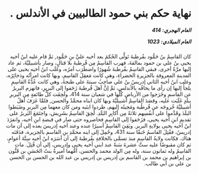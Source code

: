 <h1 dir="rtl">نهاية حكم بني حمود الطالبيين في الأندلس .</h1>

<h5 dir="rtl">العام الهجري:  414

العام الميلادي: 1023

</h5>

<p dir="rtl">كان القاسِمُ بنُ حَمُّود بقُرطبةَ تَولَّى الحُكمَ بعد أخيه عليِّ بنِ حَمُّود, ثمَّ قام عليه ابنُ أخيه يحيى بنُ علي بن حمود بمالقةَ، فهرب القاسِمُ مِن قُرطبةَ بلا قتالٍ، وصار بأشبيليَّةَ، ثم عاد إليها مرَّةً أخرى، فبقي القاسِمُ بقُرطبةَ شُهورًا واضطَرَب أمرُه، وغَلَب ابنُ أخيه يحيى على المدينةِ المعروفةِ بالجزيرةِ الخضراءِ، وهي كانت مَعقِلَ القاسِمِ، وبها كانت امرأتُه وذخائِرُه، وغلب ابنُ أخيه الثاني إدريسُ بنُ علي صاحِبُ سبتةَ على طنجةَ، وهي كانت عُدَّةُ القاسِمِ يلجأُ إليها إن رأى ما يخافُه بالأندلس، ثمَّ إنَّ أهلَ قُرطبةَ زَحَفوا إلى البربرِ، فانهزم البربرُ عن القاسمِ وخَرَجوا من الأرباضِ كُلِّها في شعبان سنة 414، ولَحِقَت كلُّ طائفةٍ مِن البربرِ ببلَدٍ غَلَبَت عليه، وقصَدَ القاسِمُ أشبيليَّةَ وبها كان ابناه محمَّدٌ والحسن, فلمَّا عَرَفَ أهلُ أشبيليَّةَ خُروجَه عن قُرطُبة ومَجيئَه إليهم، طردوا ابنَيه ومن كان معهما مِن البربرِ وضَبَطوا البلَدَ وقَدَّموا على أنفُسِهم ثلاثةً مِن أكابِرِ البَلَدِ. لَحِقَ القاسِمُ بشَرِيش، واجتَمَعَ البَربرُ على تقديمِ ابنِ أخيه يحيى، فزَحَفوا إلى القاسِمِ فحاصروه حتى صار في قبضةِ ابنِ أخيه، وانفرَدَ ابنُ أخيه يحيى بولايةِ البربر. وبَقِيَ القاسِمُ أسيرًا عنده وعند أخيه إدريسَ بعده إلى أن مات إدريسُ، فقُتِلَ القاسمُ خَنقًا سنة 431، وحُمِلَ إلى ابنه محمَّدِ بنِ القاسم بالجزيرة، فدَفَنَه هناك. فكانت ولايةُ القاسِمِ منذ تسمَّى بالخلافةِ بقُرطبةَ إلى أن أسَرَه ابنُ أخيه سِتَّةَ أعوامٍ، ثم كان مقبوضًا عليه ستَّ عشرةَ سَنةً عند ابني أخيه يحيى وإدريس، إلى أن قُتِلَ. مات القاسِمُ وله ثمانون سنة، وله مِن الولد محمد والحسن، أمُّهما أميرةُ بنتُ الحَسَنِ بن قَنُّون بن إبراهيم بن محمد بن القاسم بن إدريس بن إدريس بن عبد الله بن الحسن بن الحسن بن علي بن أبي طالب.</p></br>
